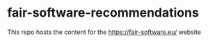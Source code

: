# fair-software-recommendations
This repo hosts the content for the https://fair-software.eu/ website
